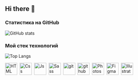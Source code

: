 ## Hi there 👋

<!--
**Shapovalova-aal/Shapovalova-aal** is a ✨ _special_ ✨ repository because its `README.md` (this file) appears on your GitHub profile.

Here are some ideas to get you started:

- 🔭 I’m currently working on ...
- 🌱 I’m currently learning ...
- 👯 I’m looking to collaborate on ...
- 🤔 I’m looking for help with ...
- 💬 Ask me about ...
- 📫 How to reach me: ...
- 😄 Pronouns: ...
- ⚡ Fun fact: ...
-->

### Статистика на GitHub
![GitHub stats](https://github-readme-stats.vercel.app/api?username=Shapovalova-aal&show_icons=true&hide=prs,issues&theme=cobalt&border_radius=4.5)

### Мой стек технологий
![Top Langs](https://github-readme-stats.vercel.app/api/top-langs/?username=Shapovalova-aal&layout=compact&theme=cobalt&border_radius=4.5)  

<img src="https://cdn.jsdelivr.net/gh/devicons/devicon@latest/icons/html5/html5-original.svg" title="HTML" width="40" height="40"/>&nbsp;
<img src="https://cdn.jsdelivr.net/gh/devicons/devicon@latest/icons/css3/css3-original.svg" title="Css" width="40" height="40"/>&nbsp;
<img src="https://cdn.jsdelivr.net/gh/devicons/devicon@latest/icons/javascript/javascript-original.svg" title="Js" width="40" height="40"/>&nbsp;
<img src="https://cdn.jsdelivr.net/gh/devicons/devicon@latest/icons/sass/sass-original.svg" title="Sass" width="40" height="40"/>&nbsp;
<img src="https://cdn.jsdelivr.net/gh/devicons/devicon@latest/icons/git/git-plain-wordmark.svg" title="git" width="40" height="40"/>&nbsp;
<img src="https://cdn.jsdelivr.net/gh/devicons/devicon@latest/icons/github/github-original.svg" title="github" width="40" height="40"/>&nbsp;
<img src="https://cdn.jsdelivr.net/gh/devicons/devicon@latest/icons/photoshop/photoshop-original.svg"  title="Photoshop" width="40" height="40"/>&nbsp;
<img src="https://cdn.jsdelivr.net/gh/devicons/devicon@latest/icons/figma/figma-original.svg"  title="Figma" width="40" height="40"/>&nbsp;
<img src="https://cdn.jsdelivr.net/gh/devicons/devicon@latest/icons/illustrator/illustrator-plain.svg"  title="Illustrator" width="40" height="40"/>&nbsp;

<!--               
<img src="https://cdn.jsdelivr.net/gh/devicons/devicon@latest/icons/react/react-original.svg"  title="React" width="40" height="40"/>&nbsp;
<img src="https://cdn.jsdelivr.net/gh/devicons/devicon@latest/icons/nodejs/nodejs-plain-wordmark.svg"  title="node.js" width="40" height="40"/>&nbsp;
-->   
